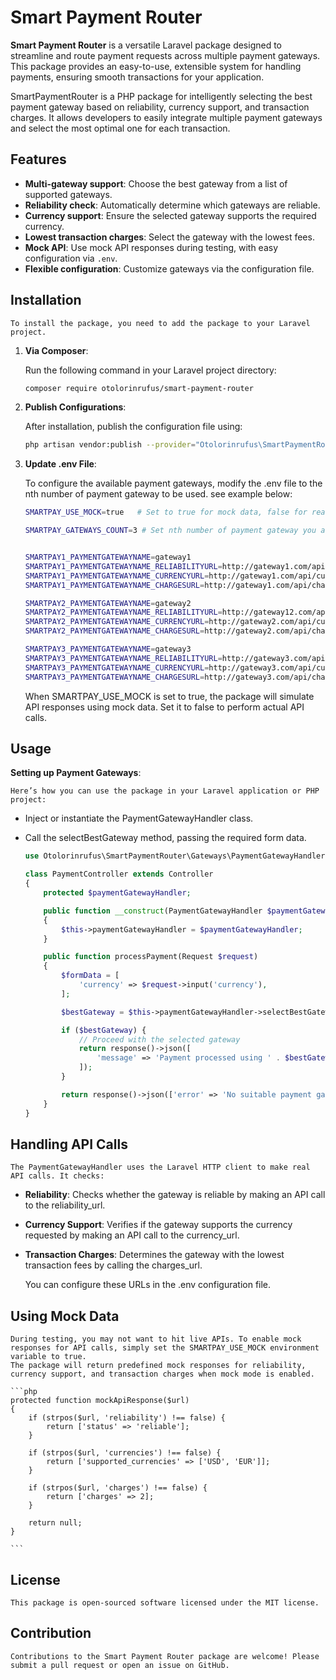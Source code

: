 # Smart Payment Router

**Smart Payment Router** is a versatile Laravel package designed to streamline and route payment requests across multiple payment gateways. This package provides an easy-to-use, extensible system for handling payments, ensuring smooth transactions for your application.

SmartPaymentRouter is a PHP package for intelligently selecting the best payment gateway based on reliability, currency support, and transaction charges. It allows developers to easily integrate multiple payment gateways and select the most optimal one for each transaction.

## Features

- **Multi-gateway support**: Choose the best gateway from a list of supported gateways.
- **Reliability check**: Automatically determine which gateways are reliable.
- **Currency support**: Ensure the selected gateway supports the required currency.
- **Lowest transaction charges**: Select the gateway with the lowest fees.
- **Mock API**: Use mock API responses during testing, with easy configuration via `.env`.
- **Flexible configuration**: Customize gateways via the configuration file.

## Installation

    To install the package, you need to add the package to your Laravel project.

1. **Via Composer**:

    Run the following command in your Laravel project directory:

    ```bash
    composer require otolorinrufus/smart-payment-router
    ```

2. **Publish Configurations**:

    After installation, publish the configuration file using:

    ```bash
    php artisan vendor:publish --provider="Otolorinrufus\SmartPaymentRouter\SmartPaymentRouterServiceProvider" --tag="config"

    ```

3. **Update .env File**:

    To configure the available payment gateways, modify the .env file to the nth number of payment gateway to be used. see example below:

    ```bash
    SMARTPAY_USE_MOCK=true   # Set to true for mock data, false for real API calls

    SMARTPAY_GATEWAYS_COUNT=3 # Set nth number of payment gateway you are integrating


    SMARTPAY1_PAYMENTGATEWAYNAME=gateway1
    SMARTPAY1_PAYMENTGATEWAYNAME_RELIABILITYURL=http://gateway1.com/api/reliability
    SMARTPAY1_PAYMENTGATEWAYNAME_CURRENCYURL=http://gateway1.com/api/currencies
    SMARTPAY1_PAYMENTGATEWAYNAME_CHARGESURL=http://gateway1.com/api/charges

    SMARTPAY2_PAYMENTGATEWAYNAME=gateway2
    SMARTPAY2_PAYMENTGATEWAYNAME_RELIABILITYURL=http://gateway12.com/api/reliability
    SMARTPAY2_PAYMENTGATEWAYNAME_CURRENCYURL=http://gateway2.com/api/currencies
    SMARTPAY2_PAYMENTGATEWAYNAME_CHARGESURL=http://gateway2.com/api/charges

    SMARTPAY3_PAYMENTGATEWAYNAME=gateway3
    SMARTPAY3_PAYMENTGATEWAYNAME_RELIABILITYURL=http://gateway3.com/api/reliability
    SMARTPAY3_PAYMENTGATEWAYNAME_CURRENCYURL=http://gateway3.com/api/currencies
    SMARTPAY3_PAYMENTGATEWAYNAME_CHARGESURL=http://gateway3.com/api/charges
    ```
    When SMARTPAY_USE_MOCK is set to true, the package will simulate API responses using mock data. Set it to false to perform actual API calls.


## Usage

**Setting up Payment Gateways**:

    Here’s how you can use the package in your Laravel application or PHP project:

- Inject or instantiate the PaymentGatewayHandler class.
- Call the selectBestGateway method, passing the required form data.

    ```php
    use Otolorinrufus\SmartPaymentRouter\Gateways\PaymentGatewayHandler;

    class PaymentController extends Controller
    {
        protected $paymentGatewayHandler;

        public function __construct(PaymentGatewayHandler $paymentGatewayHandler)
        {
            $this->paymentGatewayHandler = $paymentGatewayHandler;
        }

        public function processPayment(Request $request)
        {
            $formData = [
                'currency' => $request->input('currency'),
            ];

            $bestGateway = $this->paymentGatewayHandler->selectBestGateway($formData);

            if ($bestGateway) {
                // Proceed with the selected gateway
                return response()->json([
                    'message' => 'Payment processed using ' . $bestGateway['name'],
                ]);
            }

            return response()->json(['error' => 'No suitable payment gateway found.'], 400);
        }
    }
    ```

## Handling API Calls
    The PaymentGatewayHandler uses the Laravel HTTP client to make real API calls. It checks:
- **Reliability**: Checks whether the gateway is reliable by making an API call to the reliability_url.
- **Currency Support**: Verifies if the gateway supports the currency requested by making an API call to the    currency_url.
- **Transaction Charges**: Determines the gateway with the lowest transaction fees by calling the charges_url.

    You can configure these URLs in the .env configuration file.

   
## Using Mock Data

    During testing, you may not want to hit live APIs. To enable mock responses for API calls, simply set the SMARTPAY_USE_MOCK environment variable to true.
    The package will return predefined mock responses for reliability, currency support, and transaction charges when mock mode is enabled.

    ```php
    protected function mockApiResponse($url)
    {
        if (strpos($url, 'reliability') !== false) {
            return ['status' => 'reliable'];
        }

        if (strpos($url, 'currencies') !== false) {
            return ['supported_currencies' => ['USD', 'EUR']];
        }

        if (strpos($url, 'charges') !== false) {
            return ['charges' => 2];
        }

        return null;
    }

    ```

## License

    This package is open-sourced software licensed under the MIT license.

## Contribution

    Contributions to the Smart Payment Router package are welcome! Please submit a pull request or open an issue on GitHub.


